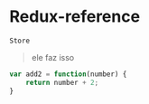 # Redux-reference
````Store````
> ele faz isso 
````javascript
var add2 = function(number) {
	return number + 2;
}
````
